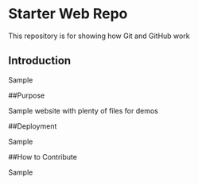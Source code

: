 # Starter Web Repo

This repository is for showing how Git and GitHub work

## Introduction

Sample

##Purpose

Sample website with plenty of files for demos

##Deployment

Sample

##How to Contribute

Sample

